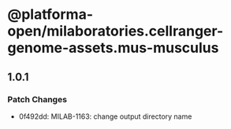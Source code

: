 # @platforma-open/milaboratories.cellranger-genome-assets.mus-musculus

## 1.0.1

### Patch Changes

- 0f492dd: MILAB-1163: change output directory name
